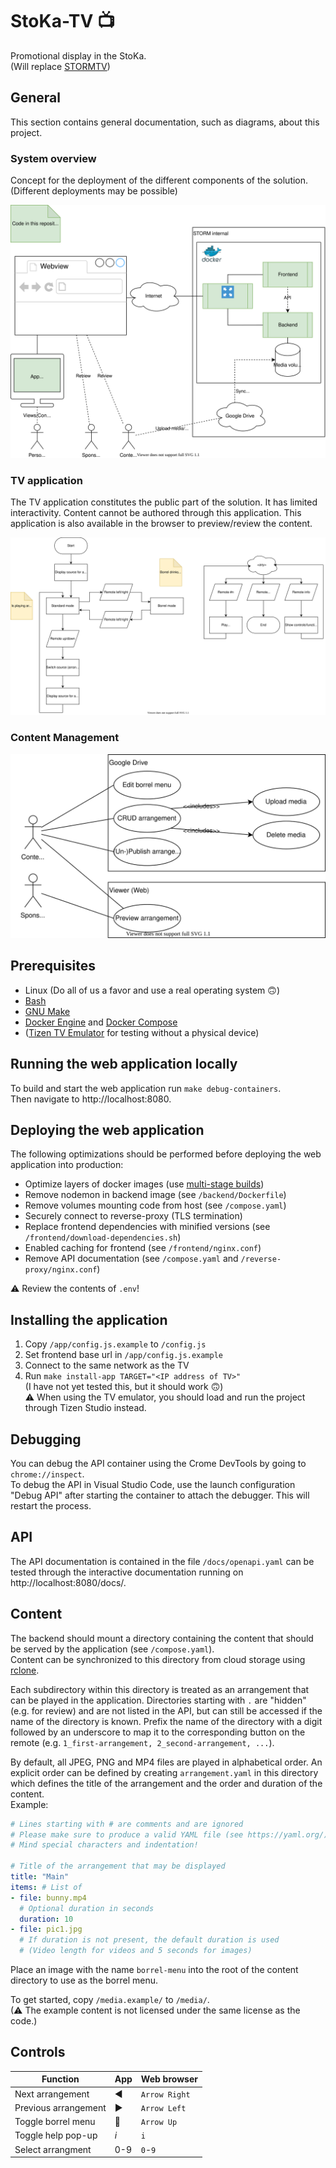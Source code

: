 # StoKa-TV 📺
Promotional display in the StoKa.  
(Will replace [STORMTV](https://github.com/StudieverenigingSTORM/STORMTV))

## General
This section contains general documentation, such as diagrams, about this project.

### System overview
Concept for the deployment of the different components of the solution. (Different deployments may be possible)

![System overview](./system_overview.drawio.svg)

### TV application
The TV application constitutes the public part of the solution.
It has limited interactivity.
Content cannot be authored through this application.
This application is also available in the browser to preview/review the content.

![Flowchart TV application](./flow_tv.drawio.svg)

### Content Management
![Use-case Content Management](./use-case_cms.drawio.svg)

## Prerequisites
+ Linux (Do all of us a favor and use a real operating system 🙃)
+ [Bash](https://www.gnu.org/software/bash/)
+ [GNU Make](https://www.gnu.org/software/make/)
+ [Docker Engine](https://docs.docker.com/engine/install/) and [Docker Compose](https://docs.docker.com/compose/install/)
+ ([Tizen TV Emulator](https://developer.samsung.com/smarttv/develop/getting-started/using-sdk/tv-emulator.html) for testing without a physical device)

## Running the web application locally
To build and start the web application run `make debug-containers`.  
Then navigate to http://localhost:8080.

## Deploying the web application
The following optimizations should be performed before deploying the web application into production:
* Optimize layers of docker images (use [multi-stage builds](https://docs.docker.com/develop/develop-images/multistage-build/))
* Remove nodemon in backend image (see `/backend/Dockerfile`)
* Remove volumes mounting code from host (see `/compose.yaml`)
* Securely connect to reverse-proxy (TLS termination)
* Replace frontend dependencies with minified versions (see `/frontend/download-dependencies.sh`)
* Enabled caching for frontend (see `/frontend/nginx.conf`)
* Remove API documentation (see `/compose.yaml` and `/reverse-proxy/nginx.conf`)

⚠ Review the contents of `.env`!

## Installing the application
1. Copy `/app/config.js.example` to `/config.js`
2. Set frontend base url in `/app/config.js.example`
3. Connect to the same network as the TV
4. Run `make install-app TARGET="<IP address of TV>"`  
(I have not yet tested this, but it should work 🙃)  
⚠ When using the TV emulator, you should load and run the project through Tizen Studio instead.

## Debugging
You can debug the API container using the Crome DevTools by going to `chrome://inspect`.  
To debug the API in Visual Studio Code, use the launch configuration "Debug API" after starting the container to attach the debugger. This will restart the process.

## API
The API documentation is contained in the file `/docs/openapi.yaml` can be tested through the interactive documentation running on http://localhost:8080/docs/.

## Content
The backend should mount a directory containing the content that should be served by the application (see `/compose.yaml`).  
Content can be synchronized to this directory from cloud storage using [rclone](https://rclone.org/).

Each subdirectory within this directory is treated as an arrangement that can be played in the application.
Directories starting with `.` are "hidden" (e.g. for review) and are not listed in the API, but can still be accessed if the name of the directory is known. Prefix the name of the directory with a digit followed by an underscore to map it to the corresponding button on the remote (e.g. `1_first-arrangement, 2_second-arrangement, ...`).

By default, all JPEG, PNG and MP4 files are played in alphabetical order.
An explicit order can be defined by creating `arrangement.yaml` in this directory which defines the title of the arrangement and the order and duration of the content.  
Example:
```yaml
# Lines starting with # are comments and are ignored
# Please make sure to produce a valid YAML file (see https://yaml.org/)
# Mind special characters and indentation!

# Title of the arrangement that may be displayed
title: "Main"
items: # List of 
- file: bunny.mp4
  # Optional duration in seconds
  duration: 10
- file: pic1.jpg
  # If duration is not present, the default duration is used
  # (Video length for videos and 5 seconds for images)
```

Place an image with the name `borrel-menu` into the root of the content directory to use as the borrel menu.

To get started, copy `/media.example/` to `/media/`.  
(⚠ The example content is not licensed under the same license as the code.)

## Controls
| Function | App | Web browser |
|---|---|---|
| Next arrangement | ◀ | `Arrow Right` |
| Previous arrangement | ▶ | `Arrow Left` |
| Toggle borrel menu | 🔼 | `Arrow Up` |
| Toggle help pop-up | _i_ | `i` |
| Select arrangment | 0-9 | `0`-`9` |
